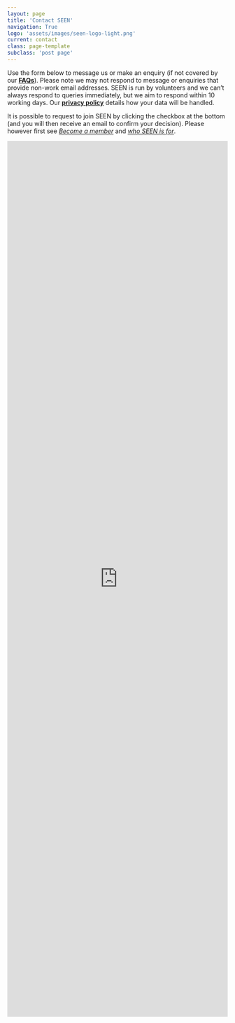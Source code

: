 ```yaml
---
layout: page
title: 'Contact SEEN'
navigation: True
logo: 'assets/images/seen-logo-light.png'
current: contact
class: page-template
subclass: 'post page'
---
```


Use the form below to message us or make an enquiry (if not covered by our **[FAQs](/faq/)**).  Please note we may not respond to message or enquiries that provide non-work email addresses.  SEEN is run by volunteers and we can’t always respond to queries immediately, but we aim to respond within 10 working days.  Our **[privacy policy](/privacy/)** details how your data will be handled.

It is possible to request to join SEEN by clicking the checkbox at the bottom (and you will then receive an email to confirm your decision).  Please however first see _[Become a member](/join/)_ and _[who SEEN is for](/faq/#who-is-seen-for)_.

<iframe src="https://us14.list-manage.com/contact-form?u=5d57946cb6bbd770cccb2e234&form_id=a43fa5c11908e7c5482a892d95208c2f" width="100%" height="2000" frameborder="0" marginheight="0" marginwidth="0" scrolling="no">Loading…</iframe>
